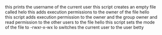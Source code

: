 this prints the username of the current user this script creates an empty file called helo this adds execution permissions to the owner of the file hello this script adds execution permission to the owner and the group owner and read permission to the other users to the file hello this script sets the mode of the file to -rwxr-x-wx lo  switches the current user to the user betty
